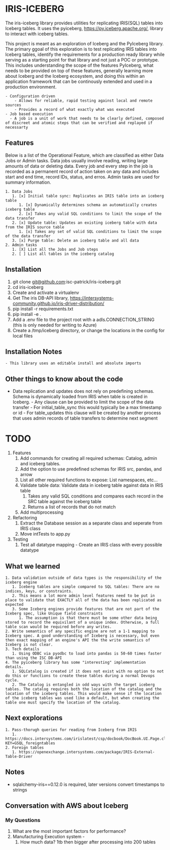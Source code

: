 # IRIS-ICEBERG
The iris-iceberg library provides utilities for replicating IRIS(SQL) tables into Iceberg tables. It uses the pyiceberg, https://py.iceberg.apache.org/, library to interact with iceberg tables.

This project is meant as an exploration of Iceberg and the PyIceberg library. The primary ggoal of this exploration is to test replicating IRIS tables into Iceberg tables, identify the requirements for a production ready library while serving as a starting point for that library and not just a POC or prototype. This includes understanding the scope of the features PyIceberg, what needs to be provided on top of these features, generally learning more about Iceberg and the Iceberg ecosystem, and doing this within an application framework that can be continously extended and used in a production environment.

    - Configuration driven
        - Allows for reliable, rapid testing against local and remote sources
        - Provides a record of what exactly what was executed
    - Job based execution
      - A job is a unit of work that needs to be clearly defined, composed of discreet and atomic steps that can be verified and replayed if necessarty

## Features

Below is a list of the Operational Feature, which are classified as either Data Jobs or Admin tasks. Data jobs usually involve reading, writing large amounts of data or deleting data. Every job and every step in the job is recorded as a permanent record of action taken on any data and includes start and end time, record IDs, status, and erros. Admin tasks are used for summary information.

    1. Data Jobs
       1. [x] Initial table sync: Replicates an IRIS table into an iceberg table
          1. [x] Dynamically determines schema an automatically creates iceberg table
          2. [x] Takes any valid SQL conditions to limit the scope of the data transfer
       2. [x] Update table: Updates an existing iceberg table with data from the IRIS source table
          1. [x] Takes any set of valid SQL conditions to limit the scope of the data transfer
       3. [x] Purge table: Delete an iceberg table and all data
    2. Admin tasks
       1. [X] List all the Jobs and Job steps
       2. [ ] List all tables in the iceberg catalog
   

## Installation
1. git clone git@github.com:isc-patrick/iris-iceberg.git
2. cd iris-iceberg
3. Create and activate a virtualenv
4. Get The iris DB-API library, https://intersystems-community.github.io/iris-driver-distribution/
5. pip install -r requirements.txt
6. pip install -e .
7. Add a .env file to the project root with a adls.CONNECTION_STRING (this is only needed for writing to Azure)
8. Create a /tmp/iceberg directory, or change the locations in the config for local files

## Installation Notes
    - This library uses an editable install and absolute imports


## Other things to know about the code
- Data replication and updates does not rely on predefining schemas. Schema is dynamically loaded from IRIS when table is created in Iceberg.
      - Any clause can be provided to limit the scope of the data transfer
        - For initial_table_sync this would typically be a max timestamp or id
        - For table_updates this clause will be created by another process that uses admin records of table transfers to determine next segment

# TODO
 1. Features
    1. Add commands for creating all required schemas: Catalog, admin and iceberg tables.
    2. Add the option to use predefined schemas for IRIS src, pandas, and arrow
    3. List all other required functions to expose: List namespaces, etc...
    4. Validate table data: Validate data in iceberg table against data in IRIS table
          1. Takes any valid SQL conditions and compares each record in the SRC table against the iceberg table
          2. Returns a list of records that do not match
    5. Add multiprocessing
 2. Refactoring
    1. Extract the Database session as a separate class and seperate from IRIS class
    2. Move intTests to app.py
 3. Testing
    1. Test all datatype mapping - Create an IRIS class with every possible datatype


## What we learned
    1. Data validation outside of data types is the responsibility of the iceberg engine
       1. Iceberg tables are simple compared to SQL tables: There are no indices, keys, or constraints.
       2. This means a lot more admin level features need to be put in place to validate that EXACTLY all of the data has been replicated as expected
       3. Some Iceberg engines provide features that are not part of the Iceberg spec, like Unique field constraints
          1. The assumption is that there must be some other data being stored to record the equivilant of a unique index. Otherwise, a full table scan would be required before any writes.
    2. Write semantics of any specific engine are not a 1-1 mapping to Iceberg spec. A good understanding of Iceberg is necessary, but even then exact mapping of an engine's API the the write semantics of Iceberg is not clear.
    3. Tech details
       1. Using ODBC via pyodbc to load into pandas is 50-60 times faster than using the ISC DB-API
    4. The pyiceberg library has some "interesting" implementation details.
       1. SQLCatalog is created if it does not exist with no option to not do this or functions to create these tables during a normal Devops cycle.
       2. The Catalog is entangled in odd ways with the target iceberg tables. The catalog requires both the location of the catalog and the location of the iceberg tables. This would make sense if the location of the iceberg tables was used like a default, but when creating the table one must specify the location of the catalog.


## Next explorations
    1. Pass-thorugh queries for reading from Iceberg from IRIS
       1. https://docs.intersystems.com/irislatest/csp/docbook/DocBook.UI.Page.cls?KEY=GSQL_foreigntables
    2. Foreign tables
       1. https://openexchange.intersystems.com/package/IRIS-External-Table-Driver
   

## Notes
  - sqlalchemy-iris==0.12.0 is required, later versions convert timestamps to strings   

## Conversation with AWS about Iceberg


### My Questions
1. What are the most important factors for performance? 
2. Manufacturing Execution system - 
   1. How much data? 1tb then bigger after processing into 200 tables